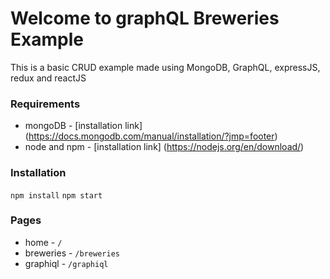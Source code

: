 # Welcome to graphQL Breweries Example

This is a basic CRUD example made using MongoDB, GraphQL, expressJS, redux and reactJS

### Requirements

* mongoDB - [installation link] (https://docs.mongodb.com/manual/installation/?jmp=footer)
* node and npm - [installation link] (https://nodejs.org/en/download/)

### Installation

```npm install```
```npm start```

### Pages

* home - `/`
* breweries - `/breweries`
* graphiql - `/graphiql`

